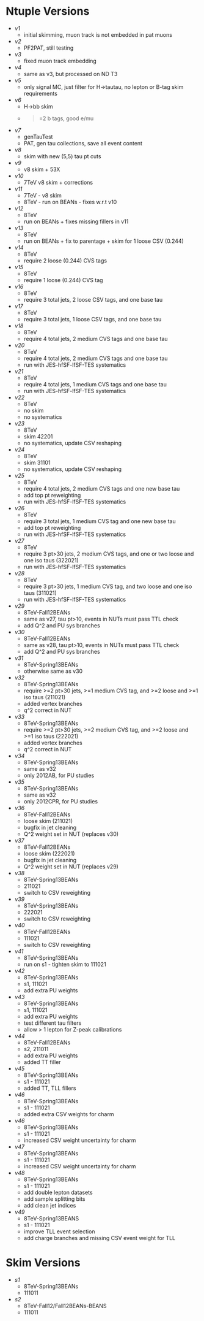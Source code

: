 # Ntuple Versions

- *v1*
  * initial skimming, muon track is not embedded in pat muons
- *v2*
  * PF2PAT, still testing
- *v3*
  * fixed muon track embedding
- *v4*
  * same as v3, but processed on ND T3
- *v5*
  * only signal MC, just filter for H->tautau, no lepton or B-tag skim requirements
- *v6*
  * H->bb skim
  * >=2 b tags, good e/mu
- *v7*
  * genTauTest
  * PAT, gen tau collections, save all event content
- *v8*
  * skim with new (5,5) tau pt cuts
- *v9*
  * v8 skim + 53X
- *v10*
  * 7TeV v8 skim + corrections
- *v11*
  * 7TeV - v8 skim
  * 8TeV - run on BEANs - fixes w.r.t v10
- *v12*
  * 8TeV
  * run on BEANs + fixes missing fillers in v11
- *v13*
  * 8TeV
  * run on BEANs + fix to parentage + skim for 1 loose CSV (0.244)
- *v14*
  * 8TeV
  * require 2 loose (0.244) CVS tags
- *v15*
  * 8TeV
  * require 1 loose (0.244) CVS tag
- *v16*
  * 8TeV
  * require 3 total jets, 2 loose CSV tags, and one base tau
- *v17*
  * 8TeV
  * require 3 total jets, 1 loose CSV tags, and one base tau
- *v18*
  * 8TeV
  * require 4 total jets, 2 medium CVS tags and one base tau
- *v20*
  * 8TeV
  * require 4 total jets, 2 medium CVS tags and one base tau
  * run with JES-hfSF-lfSF-TES systematics
- *v21*
  * 8TeV
  * require 4 total jets, 1 medium CVS tags and one base tau
  * run with JES-hfSF-lfSF-TES systematics
- *v22*
  * 8TeV
  * no skim
  * no systematics
- *v23*
  * 8TeV
  * skim 42201
  * no systematics, update CSV reshaping
- *v24*
  * 8TeV
  * skim 31101
  * no systematics, update CSV reshaping
- *v25*
  * 8TeV
  * require 4 total jets, 2 medium CVS tags and one new base tau
  * add top pt reweighting
  * run with JES-hfSF-lfSF-TES systematics
- *v26*
  * 8TeV
  * require 3 total jets, 1 medium CVS tag and one new base tau
  * add top pt reweighting
  * run with JES-hfSF-lfSF-TES systematics
- *v27*
  * 8TeV
  * require 3 pt>30 jets, 2 medium CVS tags, and one or two loose and one iso taus (322021)
  * run with JES-hfSF-lfSF-TES systematics
- *v28*
  * 8TeV
  * require 3 pt>30 jets, 1 medium CVS tag, and two loose and one iso taus (311021)
  * run with JES-hfSF-lfSF-TES systematics
- *v29*
  * 8TeV-Fall12BEANs
  * same as v27, tau pt>10, events in NUTs must pass TTL check
  * add Q^2 and PU sys branches
- *v30*
  * 8TeV-Fall12BEANs
  * same as v28, tau pt>10, events in NUTs must pass TTL check
  * add Q^2 and PU sys branches
- *v31*
  * 8TeV-Spring13BEANs
  * otherwise same as v30
- *v32*
  * 8TeV-Spring13BEANs
  * require >=2 pt>30 jets, >=1 medium CVS tag, and >=2 loose and >=1 iso taus (211021)
  * added vertex branches
  * q^2 correct in NUT
- *v33*
  * 8TeV-Spring13BEANs
  * require >=2 pt>30 jets, >=2 medium CVS tag, and >=2 loose and >=1 iso taus (222021)
  * added vertex branches
  * q^2 correct in NUT
- *v34*
  * 8TeV-Spring13BEANs
  * same as v32
  * only 2012AB, for PU studies
- *v35*
  * 8TeV-Spring13BEANs
  * same as v32
  * only 2012CPR, for PU studies
- *v36*
  * 8TeV-Fall12BEANs
  * loose skim (211021)
  * bugfix in jet cleaning
  * Q^2 weight set in NUT (replaces v30)
- *v37*
  * 8TeV-Fall12BEANs
  * loose skim (222021)
  * bugfix in jet cleaning
  * Q^2 weight set in NUT (replaces v29)
- *v38*
  * 8TeV-Spring13BEANs
  * 211021
  * switch to CSV reweighting
- *v39*
  * 8TeV-Spring13BEANs
  * 222021
  * switch to CSV reweighting
- *v40*
  * 8TeV-Fall12BEANs
  * 111021
  * switch to CSV reweighting
- *v41*
  * 8TeV-Spring13BEANs
  * run on s1 - tighten skim to 111021
- *v42*
  * 8TeV-Spring13BEANs
  * s1, 111021
  * add extra PU weights
- *v43*
  * 8TeV-Spring13BEANs
  * s1, 111021
  * add extra PU weights
  * test different tau filters
  * allow > 1 lepton for Z-peak calibrations
- *v44*
  * 8TeV-Fall12BEANs
  * s2, 211011
  * add extra PU weights
  * added TT filler
- *v45*
  * 8TeV-Spring13BEANs
  * s1 - 111021
  * added TT, TLL fillers
- *v46*
  * 8TeV-Spring13BEANs
  * s1 - 111021
  * added extra CSV weights for charm
- *v46*
  * 8TeV-Spring13BEANs
  * s1 - 111021
  * increased CSV weight uncertainty for charm
- *v47*
  * 8TeV-Spring13BEANs
  * s1 - 111021
  * increased CSV weight uncertainty for charm
- *v48*
  * 8TeV-Spring13BEANs
  * s1 - 111021
  * add double lepton datasets
  * add sample splitting bits
  * add clean jet indices
- *v49*
  * 8TeV-Spring13BEANS
  * s1 - 111021
  * improve TLL event selection
  * add charge branches and missing CSV event weight for TLL

# Skim Versions

- *s1*
  * 8TeV-Spring13BEANs
  * 111011
- *s2*
  * 8TeV-Fall12/Fall12BEANs-BEANS
  * 111011
